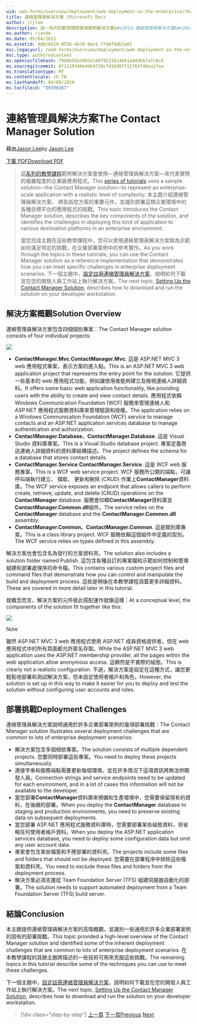 ```yaml
---
uid: web-forms/overview/deployment/web-deployment-in-the-enterprise/the-contact-manager-solution
title: 連絡管理員解決方案 |Microsoft Docs
author: jrjlee
description: 這一系列的教學課程使用範例解決方案&#x2014;連絡管理員解決方案&#x2014;來代表實際的層級的企業級應用程式...
ms.author: riande
ms.date: 05/04/2012
ms.assetid: 4d8c8d19-055b-4b70-9ee1-f748f0db3a01
msc.legacyurl: /web-forms/overview/deployment/web-deployment-in-the-enterprise/the-contact-manager-solution
msc.type: authoredcontent
ms.openlocfilehash: 7998b5bb2983410479123514661a4ddb67afc8c6
ms.sourcegitcommit: 0f1119340e4464720cfd16d0ff15764746ea1fea
ms.translationtype: MT
ms.contentlocale: zh-TW
ms.lasthandoff: 04/09/2019
ms.locfileid: "59398367"
---
```

# <a name="the-contact-manager-solution"></a><span data-ttu-id="b2a64-103">連絡管理員解決方案</span><span class="sxs-lookup"><span data-stu-id="b2a64-103">The Contact Manager Solution</span></span>

<span data-ttu-id="b2a64-104">藉由[Jason Lee](https://github.com/jrjlee)</span><span class="sxs-lookup"><span data-stu-id="b2a64-104">by [Jason Lee](https://github.com/jrjlee)</span></span>

[<span data-ttu-id="b2a64-105">下載 PDF</span><span class="sxs-lookup"><span data-stu-id="b2a64-105">Download PDF</span></span>](https://msdnshared.blob.core.windows.net/media/MSDNBlogsFS/prod.evol.blogs.msdn.com/CommunityServer.Blogs.Components.WeblogFiles/00/00/00/63/56/8130.DeployingWebAppsInEnterpriseScenarios.pdf)

> <span data-ttu-id="b2a64-106">這[系列的教學課程](web-deployment-in-the-enterprise.md)範例解決方案會使用&#x2014;連絡管理員解決方案&#x2014;來代表實際的複雜程度的企業級應用程式。</span><span class="sxs-lookup"><span data-stu-id="b2a64-106">This [series of tutorials](web-deployment-in-the-enterprise.md) uses a sample solution&#x2014;the Contact Manager solution&#x2014;to represent an enterprise-scale application with a realistic level of complexity.</span></span> <span data-ttu-id="b2a64-107">本主題介紹連絡管理員解決方案、 將告訴您方案的重要元件，並識別部署這類企業環境中的各種目標平台的應用程式的挑戰。</span><span class="sxs-lookup"><span data-stu-id="b2a64-107">This topic introduces the Contact Manager solution, describes the key components of the solution, and identifies the challenges in deploying this kind of application to various destination platforms in an enterprise environment.</span></span>
> 
> <span data-ttu-id="b2a64-108">當您完成主題在這些教學課程中，您可以使用連絡管理員解決方案做為示範如何滿足特定的挑戰，在企業部署案例中的參考實作。</span><span class="sxs-lookup"><span data-stu-id="b2a64-108">As you work through the topics in these tutorials, you can use the Contact Manager solution as a reference implementation that demonstrates how you can meet specific challenges in enterprise deployment scenarios.</span></span> <span data-ttu-id="b2a64-109">下一個主題中，[設定註冊連絡管理員解決方案](setting-up-the-contact-manager-solution.md)，說明如何下載並在您的開發人員工作站上執行解決方案。</span><span class="sxs-lookup"><span data-stu-id="b2a64-109">The next topic, [Setting Up the Contact Manager Solution](setting-up-the-contact-manager-solution.md), describes how to download and run the solution on your developer workstation.</span></span>


## <a name="solution-overview"></a><span data-ttu-id="b2a64-110">解決方案概觀</span><span class="sxs-lookup"><span data-stu-id="b2a64-110">Solution Overview</span></span>

<span data-ttu-id="b2a64-111">連絡管理員解決方案包含四個個別專案：</span><span class="sxs-lookup"><span data-stu-id="b2a64-111">The Contact Manager solution consists of four individual projects:</span></span>

![](the-contact-manager-solution/_static/image1.png)

- <span data-ttu-id="b2a64-112">**ContactManager.Mvc**.</span><span class="sxs-lookup"><span data-stu-id="b2a64-112">**ContactManager.Mvc**.</span></span> <span data-ttu-id="b2a64-113">這是 ASP.NET MVC 3 web 應用程式專案，表示方案的進入點。</span><span class="sxs-lookup"><span data-stu-id="b2a64-113">This is an ASP.NET MVC 3 web application project that represents the entry point for the solution.</span></span> <span data-ttu-id="b2a64-114">它提供一些基本的 web 應用程式功能，例如讓使用者能夠建立及檢視連絡人詳細資料。</span><span class="sxs-lookup"><span data-stu-id="b2a64-114">It offers some basic web application functionality, like providing users with the ability to create and view contact details.</span></span> <span data-ttu-id="b2a64-115">應用程式依賴 Windows Communication Foundation (WCF) 服務來管理連絡人和 ASP.NET 應用程式服務資料庫來管理驗證和授權。</span><span class="sxs-lookup"><span data-stu-id="b2a64-115">The application relies on a Windows Communication Foundation (WCF) service to manage contacts and an ASP.NET application services database to manage authentication and authorization.</span></span>
- <span data-ttu-id="b2a64-116">**ContactManager.Database**。</span><span class="sxs-lookup"><span data-stu-id="b2a64-116">**ContactManager.Database**.</span></span> <span data-ttu-id="b2a64-117">這是 Visual Studio 資料庫專案。</span><span class="sxs-lookup"><span data-stu-id="b2a64-117">This is a Visual Studio database project.</span></span> <span data-ttu-id="b2a64-118">專案定義商店連絡人詳細資料的資料庫結構描述。</span><span class="sxs-lookup"><span data-stu-id="b2a64-118">The project defines the schema for a database that stores contact details.</span></span>
- <span data-ttu-id="b2a64-119">**ContactManager.Service**.</span><span class="sxs-lookup"><span data-stu-id="b2a64-119">**ContactManager.Service**.</span></span> <span data-ttu-id="b2a64-120">這是 WCF web 服務專案。</span><span class="sxs-lookup"><span data-stu-id="b2a64-120">This is a WCF web service project.</span></span> <span data-ttu-id="b2a64-121">WCF 服務所公開的端點，可讓呼叫端執行建立、 擷取、 更新和刪除 (CRUD) 作業上**ContactManager**資料庫。</span><span class="sxs-lookup"><span data-stu-id="b2a64-121">The WCF service exposes an endpoint that allows callers to perform create, retrieve, update, and delete (CRUD) operations on the **ContactManager** database.</span></span> <span data-ttu-id="b2a64-122">服務會仰賴**ContactManager**資料庫並**ContactManager.Common.dll**組件。</span><span class="sxs-lookup"><span data-stu-id="b2a64-122">The service relies on the **ContactManager** database and the **ContactManager.Common.dll** assembly.</span></span>
- <span data-ttu-id="b2a64-123">**ContactManager.Common**。</span><span class="sxs-lookup"><span data-stu-id="b2a64-123">**ContactManager.Common**.</span></span> <span data-ttu-id="b2a64-124">這是類別庫專案。</span><span class="sxs-lookup"><span data-stu-id="b2a64-124">This is a class library project.</span></span> <span data-ttu-id="b2a64-125">WCF 服務依賴這個組件中定義的型別。</span><span class="sxs-lookup"><span data-stu-id="b2a64-125">The WCF service relies on types defined in this assembly.</span></span>

<span data-ttu-id="b2a64-126">解決方案也會包含名為發行的方案資料夾。</span><span class="sxs-lookup"><span data-stu-id="b2a64-126">The solution also includes a solution folder named Publish.</span></span> <span data-ttu-id="b2a64-127">這包含各種自訂的專案檔和示範如何控制和管理組建和部署處理序的命令檔。</span><span class="sxs-lookup"><span data-stu-id="b2a64-127">This contains various custom project files and command files that demonstrate how you can control and manipulate the build and deployment process.</span></span> <span data-ttu-id="b2a64-128">這些是稍後在本教學課程涵蓋更多詳細資料。</span><span class="sxs-lookup"><span data-stu-id="b2a64-128">These are covered in more detail later in this tutorial.</span></span>

<span data-ttu-id="b2a64-129">就概念而言，解決方案的元件彼此搭配運作就像這樣：</span><span class="sxs-lookup"><span data-stu-id="b2a64-129">At a conceptual level, the components of the solution fit together like this:</span></span>

![](the-contact-manager-solution/_static/image2.png)

> [!NOTE]
> <span data-ttu-id="b2a64-130">雖然 ASP.NET MVC 3 web 應用程式使用 ASP.NET 成員資格提供者，但在 web 應用程式中的所有頁面都允許匿名存取。</span><span class="sxs-lookup"><span data-stu-id="b2a64-130">While the ASP.NET MVC 3 web application uses the ASP.NET membership provider, all the pages within the web application allow anonymous access.</span></span> <span data-ttu-id="b2a64-131">這顯然是不實際的組態。</span><span class="sxs-lookup"><span data-stu-id="b2a64-131">This is clearly not a realistic configuration.</span></span> <span data-ttu-id="b2a64-132">不過，解決方案是設定在這種方式，讓您更輕鬆地部署和測試解決方案，但未設定使用者帳戶和角色。</span><span class="sxs-lookup"><span data-stu-id="b2a64-132">However, the solution is set up in this way to make it easier for you to deploy and test the solution without configuring user accounts and roles.</span></span>


## <a name="deployment-challenges"></a><span data-ttu-id="b2a64-133">部署挑戰</span><span class="sxs-lookup"><span data-stu-id="b2a64-133">Deployment Challenges</span></span>

<span data-ttu-id="b2a64-134">連絡管理員解決方案說明通用於許多企業部署案例的幾項部署挑戰：</span><span class="sxs-lookup"><span data-stu-id="b2a64-134">The Contact Manager solution illustrates several deployment challenges that are common to lots of enterprise deployment scenarios:</span></span>

- <span data-ttu-id="b2a64-135">解決方案包含多個相依專案。</span><span class="sxs-lookup"><span data-stu-id="b2a64-135">The solution consists of multiple dependent projects.</span></span> <span data-ttu-id="b2a64-136">您要同時部署這些專案。</span><span class="sxs-lookup"><span data-stu-id="b2a64-136">You need to deploy these projects simultaneously.</span></span>
- <span data-ttu-id="b2a64-137">連接字串和服務端點需要更新每個環境，並在許多情況下這項資訊將無法供開發人員。</span><span class="sxs-lookup"><span data-stu-id="b2a64-137">Connection strings and service endpoints need to be updated for each environment, and in a lot of cases this information will not be available to the developer.</span></span>
- <span data-ttu-id="b2a64-138">當您部署**ContactManager**資料庫來預備和生產環境中，您需要保留現有的資料，在後續的部署。</span><span class="sxs-lookup"><span data-stu-id="b2a64-138">When you deploy the **ContactManager** database to staging and production environments, you need to preserve existing data on subsequent deployments.</span></span>
- <span data-ttu-id="b2a64-139">當您部署 ASP.NET 應用程式服務資料庫時，您需要部署某些組態資料，但省略任何使用者帳戶資料。</span><span class="sxs-lookup"><span data-stu-id="b2a64-139">When you deploy the ASP.NET application services database, you need to deploy some configuration data but omit any user account data.</span></span>
- <span data-ttu-id="b2a64-140">專案會包含某些檔案和不應部署的資料夾。</span><span class="sxs-lookup"><span data-stu-id="b2a64-140">The projects include some files and folders that should not be deployed.</span></span> <span data-ttu-id="b2a64-141">您需要在部署程序中排除這些檔案和資料夾。</span><span class="sxs-lookup"><span data-stu-id="b2a64-141">You need to exclude these files and folders from the deployment process.</span></span>
- <span data-ttu-id="b2a64-142">解決方案必須支援從 Team Foundation Server (TFS) 組建伺服器自動化的部署。</span><span class="sxs-lookup"><span data-stu-id="b2a64-142">The solution needs to support automated deployment from a Team Foundation Server (TFS) build server.</span></span>

## <a name="conclusion"></a><span data-ttu-id="b2a64-143">結論</span><span class="sxs-lookup"><span data-stu-id="b2a64-143">Conclusion</span></span>

<span data-ttu-id="b2a64-144">本主題提供連絡管理員解決方案的高階概觀，並識別一些通用於許多企業部署案例的固有的部署挑戰。</span><span class="sxs-lookup"><span data-stu-id="b2a64-144">This topic provided a high-level overview of the Contact Manager solution and identified some of the inherent deployment challenges that are common to lots of enterprise deployment scenarios.</span></span> <span data-ttu-id="b2a64-145">在本教學課程的其餘主題將描述的一些技術可用來克服這些挑戰。</span><span class="sxs-lookup"><span data-stu-id="b2a64-145">The remaining topics in this tutorial describe some of the techniques you can use to meet these challenges.</span></span>

<span data-ttu-id="b2a64-146">下一個主題中，[設定註冊連絡管理員解決方案](setting-up-the-contact-manager-solution.md)，說明如何下載並在您的開發人員工作站上執行解決方案。</span><span class="sxs-lookup"><span data-stu-id="b2a64-146">The next topic, [Setting Up the Contact Manager Solution](setting-up-the-contact-manager-solution.md), describes how to download and run the solution on your developer workstation.</span></span>

> [!div class="step-by-step"]
> <span data-ttu-id="b2a64-147">[上一頁](web-deployment-in-the-enterprise.md)
> [下一頁](setting-up-the-contact-manager-solution.md)</span><span class="sxs-lookup"><span data-stu-id="b2a64-147">[Previous](web-deployment-in-the-enterprise.md)
[Next](setting-up-the-contact-manager-solution.md)</span></span>

